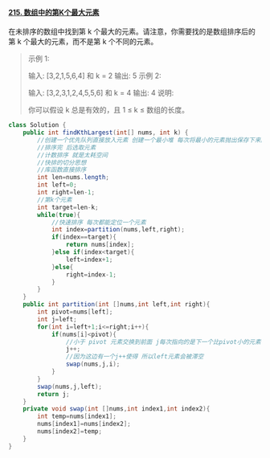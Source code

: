 #### [215. 数组中的第K个最大元素](https://leetcode-cn.com/problems/kth-largest-element-in-an-array/)

在未排序的数组中找到第 k 个最大的元素。请注意，你需要找的是数组排序后的第 k 个最大的元素，而不是第 k 个不同的元素。

> 示例 1:
>
> 输入: [3,2,1,5,6,4] 和 k = 2
> 输出: 5
> 示例 2:
>
> 输入: [3,2,3,1,2,4,5,5,6] 和 k = 4
> 输出: 4
> 说明:
>
> 你可以假设 k 总是有效的，且 1 ≤ k ≤ 数组的长度。

```java
class Solution {
    public int findKthLargest(int[] nums, int k) {
        //创建一个优先队列直接放入元素 创建一个最小堆 每次将最小的元素抛出保存下来的元素就是最大的元素
        //排序完 后选取元素
        //计数排序 就是太耗空间 
        //快排的切分思想
        //库函数直接排序
        int len=nums.length;
        int left=0;
        int right=len-1;
        //第k个元素
        int target=len-k;
        while(true){
            //快速排序 每次都能定位一个元素
            int index=partition(nums,left,right);
            if(index==target){
                return nums[index];
            }else if(index<target){
                left=index+1;
            }else{
                right=index-1;
            }
        }
    }
    public int partition(int []nums,int left,int right){
        int pivot=nums[left];
        int j=left;
        for(int i=left+1;i<=right;i++){
            if(nums[i]<pivot){
                //小于 pivot 元素交换到前面 j每次指向的是下一个比pivot小的元素
                j++;
                //因为这边有一个j++使得 所以left元素会被滞空
                swap(nums,j,i);
            }
        }
        swap(nums,j,left);
        return j;
    }
    private void swap(int []nums,int index1,int index2){
        int temp=nums[index1];
        nums[index1]=nums[index2];
        nums[index2]=temp;
    }
}
```

